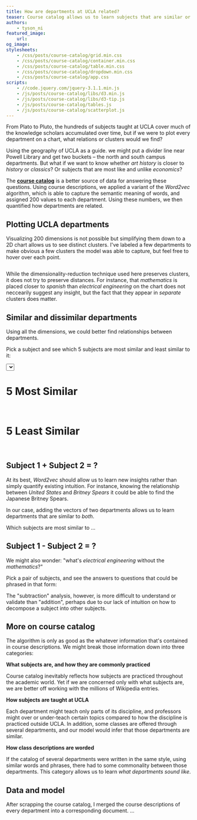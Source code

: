 ```yaml
---
title: How are departments at UCLA related?
teaser: Course catalog allows us to learn subjects that are similar or dissimilar to your major, and answers questions like "what's electrical engineering without the mathematics".
authors:
    - tyson_ni
featured_image:
    url: 
og_image: 
stylesheets:
    - /css/posts/course-catalog/grid.min.css
    - /css/posts/course-catalog/container.min.css
    - /css/posts/course-catalog/table.min.css
    - /css/posts/course-catalog/dropdown.min.css
    - /css/posts/course-catalog/app.css
scripts:
    - //code.jquery.com/jquery-3.1.1.min.js
    - /js/posts/course-catalog/libs/d3.min.js
    - /js/posts/course-catalog/libs/d3-tip.js
    - /js/posts/course-catalog/tables.js
    - /js/posts/course-catalog/scatterplot.js
---
```

 
From Plato to Pluto, the hundreds of subjects taught at UCLA cover much of the knowledge scholars accumulated over time, but if we were to plot every department on a chart, what relations or clusters would we find? 

Using the geography of UCLA as a guide. we might put a divider line near Powell Library and get two buckets – the north and south campus departments. But what if we want to know whether *art history* is closer to *history* or *classics*? Or subjects that are most like and unlike *economics*?

The [**course catalog**](...) is a better source of data for answering these questions. Using course descriptions, we applied a variant of the *Word2vec* algorithm, which is able to capture the semantic meaning of words, and assigned 200 values to each department. Using these numbers, we then quantified how departments are related.

## Plotting UCLA departments

Visualizing 200 dimensions is not possible but simplifying them down to a 2D chart allows us to see distinct clusters. I've labeled a few departments to make obvious a few clusters the model was able to capture, but feel free to hover over each point.

<div id='scatterplot-wrapper'>
    <div class='ui grid centered'>
        <div class='twelve wide column' id='scatterplot'>
        </div>
    </div>
</div>

While the dimensionality-reduction technique used here preserves clusters, it does not try to preserve distances. For instance, that *mathematics* is placed closer to *spanish* than *electrical engineering* on the chart does not neccearily suggest any insight, but the fact that they appear in *separate* clusters does matter.

## Similar and dissimilar departments

Using all the dimensions, we could better find relationships between departments.

Pick a subject and see which 5 subjects are most similar and least similar to it:

<select class="ui search selection dropdown" id="pick-subject">
</select>

<br>

<div class="ui equal width center aligned padded grid" id='similar-tables-wrapper'>
  <div class='row'>
    <div class='column'>
      <h1>5 Most Similar</h1>
      <table class='ui celled table' id='most-similar-table'>
      </table>
    </div>
    <div class='column'>
      <h1>5 Least Similar</h1>
      <table class='ui celled table' id='least-similar-table'>
      </table>
    </div>
  </div>
</div>

## Subject 1 + Subject 2 = ?
At its best, *Word2vec* should allow us to learn new insights rather than simply quantify existing intuition. For instance, knowing the relationship between *United States* and *Britney Spears* it could be able to find the Japanese Britney Spears. 

In our case, adding the vectors of two departments allows us to learn departments that are similar to *both*.

Which subjects are most similar to ...

## Subject 1 - Subject 2 = ?

We might also wonder: "what's *electrical engineering* without the *mathematics*?"

Pick a pair of subjects, and see the answers to questions that could be phrased in that form:

The "subtraction" analysis, however, is more difficult to understand or validate than "addition", perhaps due to our lack of intuition on how to decompose a subject into other subjects.


## More on course catalog

The algorithm is only as good as the whatever information that's contained in course descriptions. We might break those information down into three categories:

**What subjects are, and how they are commonly practiced**

Course catalog inevitably reflects how subjects are practiced throughout the academic world. Yet if we are concerned only with what subjects are, we are better off working with the millions of Wikipedia entries.

**How subjects are taught at UCLA**

Each department might teach only parts of its discipline, and professors might over or under-teach certain topics compared to how the discipline is practiced outside UCLA. In addition, some classes are offered through several departments, and our model would infer that those departments are similar.

**How class descriptions are worded**

If the catalog of several departments were written in the same style, using similar words and phrases, there had to some commonality between those departments. This category allows us to learn *what departments sound like*.

## Data and model

After scrapping the course catalog, I merged the course descriptions of every department into a corresponding document.  ...


